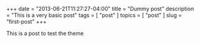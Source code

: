 +++
date        = "2013-06-21T11:27:27-04:00"
title       = "Dummy post"
description = "This is a very basic post"
tags        = [ "post" ]
topics      = [ "post" ]
slug        = "first-post"
+++

This is a post to test the theme
